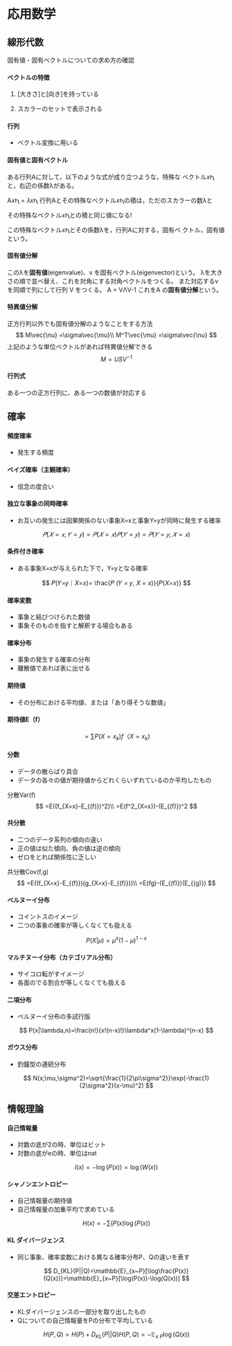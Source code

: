 

# 応用数学

## 線形代数

固有値・固有ベクトルについての求め方の確認

#### ベクトルの特徴

1. [大きさ]と[向き]を持っている

2. スカラーのセットで表示される

#### 行列

- ベクトル変換に用いる

#### 固有値と固有ベクトル

ある行列Aに対して，以下のような式が成り立つような，特殊な ベクトル𝑥Ԧと，右辺の係数λがある。 

A𝑥Ԧ = 𝜆𝑥Ԧ 行列Aとその特殊なベクトル𝑥Ԧの積は，ただのスカラーの数λと 

その特殊なベクトル𝑥Ԧとの積と同じ値になる! 

この特殊なベクトル𝑥Ԧとその係数λを，行列Aに対する，固有ベ クトル，固有値という。

 

#### 固有値分解

このλを**固有値**(eigenvalue)、v を固有ベクトル(eigenvector)という。 λを大きさの順で並べ替え、これを対角にする対角ベクトルをつくる。 また対応するv を同順で列にして行列 V をつくる。 A = VΛV-1 これをA の**固有値分解**という。



#### 特異値分解

正方行列以外でも固有値分解のようなことをする方法
$$
M\vec{\nu} =\sigma\vec{\mu}\\
M^T\vec{\mu} =\sigma\vec{\nu}
$$
上記のような単位ベクトルがあれば特異値分解できる
$$
M=USV^{-1}
$$


#### 行列式

ある一つの正方行列に、ある一つの数値が対応する





## 確率

#### 頻度確率

- 発生する頻度

#### ベイズ確率（主観確率）

- 信念の度合い

#### 独立な事象の同時確率

- お互いの発生には因果関係のない事象X=xと事象Y=yが同時に発生する確率

$$
𝑃(𝑋=𝑥,𝑌=𝑦) = 𝑃(𝑋=𝑥)𝑃(𝑌=𝑦) = 𝑃(𝑌 = 𝑦, 𝑋 = 𝑥)
$$

#### 条件付き確率

- ある事象X=xが与えられた下で，Y=yとなる確率

$$
𝑃(𝑌=𝑦｜𝑋=𝑥)= \frac{𝑃 (𝑌 = 𝑦, 𝑋 = 𝑥)}{𝑃(𝑋=𝑥)}
$$



#### 確率変数

- 事象と結びつけられた数値
- 事象そのものを指すと解釈する場合もある

#### 確率分布

- 事象の発生する確率の分布
- 離散値であれば表に出せる

#### 期待値

- その分布における平均値、または「あり得そうな数値」

#### 期待値E（f）

$$
=\sum{P}(X=x_k)f（X=x_k)
$$

#### 分数

- データの散らばり具合
- データの各々の値が期待値からどれくらいずれているのか平均したもの

分散Var(f)
$$
=E((f_{X=x}-E_{(f)})^2)\\
=E(f^2_{X=x})-(E_{(f)})^2
$$


#### 共分散

- 二つのデータ系列の傾向の違い
- 正の値は似た傾向、負の値は逆の傾向
- ゼロをとれば関係性に乏しい

共分散Cov(f,g)
$$
=E((f_{X=x}-E_{(f)})(g_{X=x}-E_{(f)}))\\
=E(fg)-(E_{(f)})(E_{(g)})
$$


#### ベルヌーイ分布

- コイントスのイメージ
- 二つの事象の確率が等しくなくても扱える

$$
P(X|\mu)=\mu^x(1-\mu)^{1-x}
$$

#### マルチヌーイ分布（カテゴリアル分布）

- サイコロ転がすイメージ
- 各面のでる割合が等しくなくても扱える

#### 二項分布

- ベルヌーイ分布の多試行版

$$
P(x|\lambda,n)=\frac{n!}{x!(n-x)!}\lambda^x(1-\lambda)^{n-x}
$$

#### ガウス分布

- 釣鐘型の連続分布

$$
N(x;\mu,\sigma^2)=\sqrt{\frac{1}{2\pi\sigma^2}}\exp(-\frac{1}{2\sigma^2}(x-\mu)^2)
$$

## 情報理論

#### 自己情報量

- 対数の底が2の時、単位はビット
- 対数の底がeの時、単位はnat

$$
I(x)=-\log(P(x))=\log(W(x))
$$

#### シャノンエントロピー

- 自己情報量の期待値
- 自己情報量の加重平均で求めている

$$
H(x)=-\sum(P(x)\log(P(x))
$$

#### KL ダイバージェンス

- 同じ事象、確率変数における異なる確率分布P、Qの違いを表す

$$
D_{KL}(P||Q)=\mathbb{E}_{x~P}[\log\frac{P(x)}{Q(x)}]=\mathbb{E}_{x~P}[\log(P(x))-\log(Q(x))]
$$

#### 交差エントロピー

- KLダイバージェンスの一部分を取り出したもの
- Qについての自己情報量をPの分布で平均している

$$
H(P,Q)=H(P)+D_{KL}(P||Q)
H(P,Q)=-\mathbb{E}_{x~P}\log(Q(x))
$$



